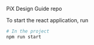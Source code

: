 PiX Design Guide repo

To start the react application, run

```bash
# In the project 
npm run start


